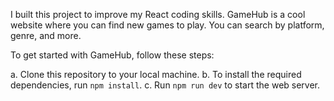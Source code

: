 I built this project to improve my React coding skills.
GameHub is a cool website where you can find new games to play. You can search by platform, genre, and more.

To get started with GameHub, follow these steps:

a. Clone this repository to your local machine.
b. To install the required dependencies, run `npm install`.
c. Run `npm run dev` to start the web server. 
